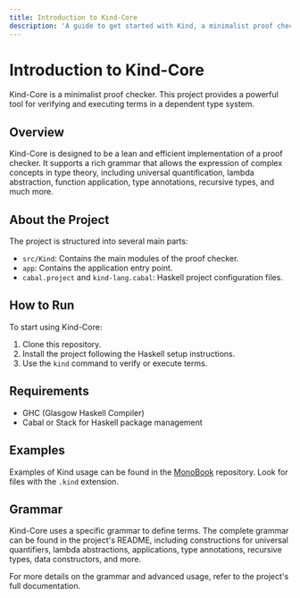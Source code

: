 ```yaml
---
title: Introduction to Kind-Core
description: 'A guide to get started with Kind, a minimalist proof checker'
---
```


# Introduction to Kind-Core

Kind-Core is a minimalist proof checker. This project provides a powerful tool for verifying and executing terms in a dependent type system.

## Overview

Kind-Core is designed to be a lean and efficient implementation of a proof checker. It supports a rich grammar that allows the expression of complex concepts in type theory, including universal quantification, lambda abstraction, function application, type annotations, recursive types, and much more.

## About the Project

The project is structured into several main parts:

- `src/Kind`: Contains the main modules of the proof checker.
- `app`: Contains the application entry point.
- `cabal.project` and `kind-lang.cabal`: Haskell project configuration files.

## How to Run

To start using Kind-Core:

1. Clone this repository.
2. Install the project following the Haskell setup instructions.
3. Use the `kind` command to verify or execute terms.

## Requirements

- GHC (Glasgow Haskell Compiler)
- Cabal or Stack for Haskell package management

## Examples

Examples of Kind usage can be found in the [MonoBook](https://github.com/HigherOrderCO/MonoBook) repository. Look for files with the `.kind` extension.

## Grammar

Kind-Core uses a specific grammar to define terms. The complete grammar can be found in the project's README, including constructions for universal quantifiers, lambda abstractions, applications, type annotations, recursive types, data constructors, and more.

For more details on the grammar and advanced usage, refer to the project's full documentation.
